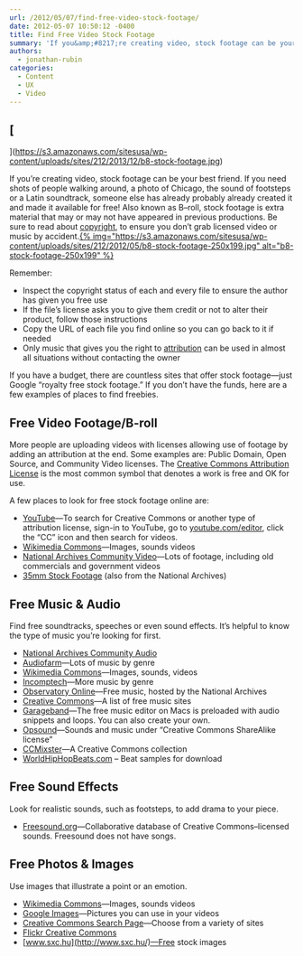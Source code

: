 ```yaml
---
url: /2012/05/07/find-free-video-stock-footage/
date: 2012-05-07 10:50:12 -0400
title: Find Free Video Stock Footage
summary: 'If you&amp;#8217;re creating video, stock footage can be your best friend. If you need shots of people walking around, a photo of Chicago, the sound of footsteps or a Latin soundtrack, someone else has already probably already created it and made it available for free! &nbsp;Also known as&nbsp;B&ndash;roll, stock footage is extra material that may'
authors:
  - jonathan-rubin
categories:
  - Content
  - UX
  - Video
---
```


## [
  
](https://s3.amazonaws.com/sitesusa/wp-content/uploads/sites/212/2013/12/b8-stock-footage.jpg) 

If you&#8217;re creating video, stock footage can be your best friend. If you need shots of people walking around, a photo of Chicago, the sound of footsteps or a Latin soundtrack, someone else has already probably already created it and made it available for free!  Also known as B–roll, stock footage is extra material that may or may not have appeared in previous productions. Be sure to read about [copyright](https://digitalgov.sites.usa.gov/2013/05/04/video-copyright/ "Video copyright: How to avoid getting sued"), to ensure you don&#8217;t grab licensed video or music by accident.[{% img="https://s3.amazonaws.com/sitesusa/wp-content/uploads/sites/212/2012/05/b8-stock-footage-250x199.jpg" alt="b8-stock-footage-250x199" %}](https://s3.amazonaws.com/sitesusa/wp-content/uploads/sites/212/2012/05/b8-stock-footage-250x199.jpg)

Remember:

  * Inspect the copyright status of each and every file to ensure the author has given you free use
  * If the file’s license asks you to give them credit or not to alter their product, follow those instructions
  * Copy the URL of each file you find online so you can go back to it if needed
  * Only music that gives you the right to [attribution](http://creativecommons.org/licenses/by/2.5/) can be used in almost all situations without contacting the owner

If you have a budget, there are countless sites that offer stock footage—just Google “royalty free stock footage.” If you don’t have the funds, here are a few examples of places to find freebies.

## <a name="Free Video"></a>Free Video Footage/B-roll

More people are uploading videos with licenses allowing use of footage by adding an attribution at the end. Some examples are: Public Domain, Open Source, and Community Video licenses. The [Creative Commons Attribution License](http://creativecommons.org/licenses/by/2.5/) is the most common symbol that denotes a work is free and OK for use.

A few places to look for free stock footage online are:

  * [YouTube](http://www.youtube.com/)—To search for Creative Commons or another type of attribution license, sign-in to YouTube, go to [youtube.com/editor](http://www.youtube.com/editor), click the “CC” icon and then search for videos.
  * [Wikimedia Commons](http://commons.wikimedia.org/wiki/Main_Page)—Images, sounds videos
  * [National Archives Community Video](http://archive.org/details/opensource_movies)—Lots of footage, including old commercials and government videos
  * [35mm Stock Footage](http://archive.org/details/35mmstockfootage) (also from the National Archives)

## <a name="Free Music"></a>Free Music & Audio

Find free soundtracks, speeches or even sound effects. It&#8217;s helpful to know the type of music you&#8217;re looking for first.

  * [National Archives Community Audio](http://archive.org/details/opensource_audio)
  * [Audiofarm](http://audiofarm.org/explore/genres)—Lots of music by genre
  * [Wikimedia Commons](http://commons.wikimedia.org/wiki/Main_Page)—Images, sounds, videos
  * [Incomptech](http://incompetech.com/m/c/royalty-free/collections.html)—More music by genre
  * [Observatory Online](http://archive.org/details/observatory_online)—Free music, hosted by the National Archives
  * [Creative Commons](https://creativecommons.org/legalmusicforvideos)—A list of free music sites
  * [Garageband](http://www.apple.com/ilife/garageband/)—The free music editor on Macs is preloaded with audio snippets and loops. You can also create your own.
  * [Opsound](http://www.opsound.org/)—Sounds and music under &#8220;Creative Commons ShareAlike license&#8221;
  * [CCMixster](http://ccmixter.org/view/media/samples/browse)—A Creative Commons collection
  * [WorldHipHopBeats.com](http://www.worldhiphopbeats.com/free_hip_hop_beats.html) &#8211; Beat samples for download

## <a name="Free Sound"></a>Free Sound Effects

Look for realistic sounds, such as footsteps, to add drama to your piece.

  * [Freesound.org](http://www.freesound.org/)—Collaborative database of Creative Commons–licensed sounds. Freesound does not have songs.

## <a name="Free Photos"></a>Free Photos & Images

Use images that illustrate a point or an emotion.

  * [Wikimedia Commons](http://commons.wikimedia.org/wiki/Main_Page)—Images, sounds videos
  * [Google Images](https://www.google.com/search?as_q=+search&orq=&tbs=sur:fm&biw=1280&bih=922&sei=YhoPT7rXHsrf0QGigqWoAw&tbm=isch)—Pictures you can use in your videos
  * [Creative Commons Search Page](http://search.creativecommons.org/)—Choose from a variety of sites
  * [Flickr Creative Commons](http://www.flickr.com/creativecommons/)
  * [www.sxc.hu](http://www.sxc.hu/)—Free stock images

##